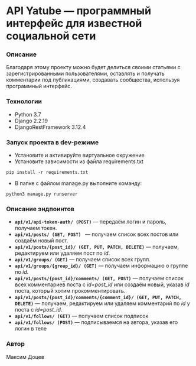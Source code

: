 # API Yatube — программный интерфейс для известной социальной сети### ОписаниеБлагодаря этому проекту можно будет делиться своими статьями с зарегистрированными пользователями, оставлять и получать комментарии под публикациями, создавать сообщества, используя программный интерфейс.### Технологии- Python 3.7- Django 2.2.19- DjangoRestFramework 3.12.4### Запуск проекта в dev-режиме- Установите и активируйте виртуальное окружение- Установите зависимости из файла requirements.txt```pip install -r requirements.txt``` - В папке с файлом manage.py выполните команду:```python3 manage.py runserver```### Описание эндпоинтов- **```api/v1/api-token-auth/ (POST)```** — передаём логин и пароль, получаем токен.- **```api/v1/posts/ (GET, POST) ```** — получаем список всех постов или создаём новый пост.- **```api/v1/posts/{post_id}/ (GET, PUT, PATCH, DELETE)```** — получаем, редактируем или удаляем пост по *id*.- **```api/v1/groups/ (GET)```** — получаем список всех групп.- **```api/v1/groups/{group_id}/ (GET)```** — получаем информацию о группе по *id*.- **```api/v1/posts/{post_id}/comments/ (GET, POST)```** — получаем список всех комментариев поста с *id=post_id* или создаём новый, указав *id* поста, который хотим прокомментировать.- **```api/v1/posts/{post_id}/comments/{comment_id}/ (GET, PUT, PATCH, DELETE)```** — получаем, редактируем или удаляем комментарий по *id* у поста с *id=post_id*.- **```api/v1/follows/ (GET)```** — получаем список подписок- **```api/v1/follows/ (POST)```** — подписываемся на автора, указав его логин в теле### АвторМаксим  Доцев